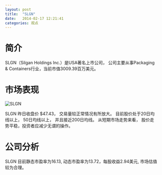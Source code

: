 ```yaml
---
layout: post
title:  "SLGN"
date:   2014-02-17 12:21:41
categories: 观点
---
```


# 简介
SLGN（Silgan Holdings Inc.）是USA著名上市公司，
公司主要从事Packaging & Containers行业，当前市值3009.39百万美元。

# 市场表现

![SLGN](http://finviz.com/chart.ashx?t=SLGN&ty=c&ta=1&p=d&s=l)

SLGN 昨日收盘价 $47.43，
交易量较正常情况有所放大。
目前股价处于20日均线以上，
50日均线以上，
并且接近200日均线。
从短期市场走势来看，
股价走势平稳，投资者应减少无谓的操作。

# 公司分析
SLGN 目前静态市盈率为16.13, 动态市盈率为13.72，每股收益2.94美元,
市场估值较为合理。
